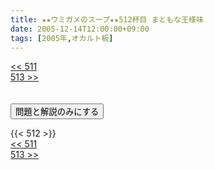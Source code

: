 ```yaml
---
title: ★★ウミガメのスープ★★512杯目 まともな王様味
date: 2005-12-14T12:00:00+09:00
tags: [2005年,オカルト板]
---
```

<div class="th_left"><a href="../511"><< 511</a></div>
<div class="th_right"><a href="../513">513 >></a></div>
<br><br>
<script src="../../js/cupsoup.js"></script>
<form>
<input type="button" value="問題と解説のみにする" onClick="toggleCupsoup()">
</form>
{{< 512 >}}
<div class="th_left"><a href="../511"><< 511</a></div>
<div class="th_right"><a href="../513">513 >></a></div>